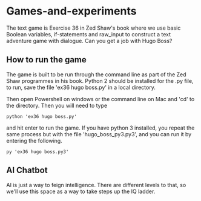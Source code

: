# Games-and-experiments


The text game is Exercise 36 in Zed Shaw's book where we use basic Boolean variables, if-statements and raw_input to 
construct a text adventure game with dialogue. Can you get a job with Hugo Boss?

## How to run the game

The game is built to be run through the command line as part of the Zed Shaw programmes in his book. Python 2 should be installed for the .py file, to run, save the file 'ex36 hugo boss.py' in a local directory. 

Then open Powershell on windows or the command line on Mac and 'cd' to the directory. Then you will need to type 

```
python 'ex36 hugo boss.py'
```

and hit enter to run the game. If you have python 3 installed, you repeat the same process but with the file 'hugo_boss_py3.py3', and you can run it by entering the following.

```
py 'ex36 hugo boss.py3'
```

## AI Chatbot

AI is just a way to feign intelligence. There are different levels to that, so we'll use this space as a way to take steps up the IQ ladder. 
